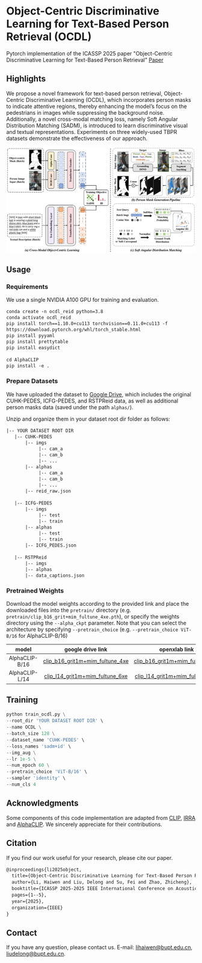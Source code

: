 # Object-Centric Discriminative Learning for Text-Based Person Retrieval (OCDL)
Pytorch implementation of the ICASSP 2025 paper "Object-Centric Discriminative Learning for Text-Based Person Retrieval" [Paper](https://ieeexplore.ieee.org/document/10887901)

## Highlights
We propose a novel framework for text-based person retrieval, Object-Centric Discriminative Learning (OCDL), which incorporates person masks to indicate attentive regions, thereby enhancing the model’s focus on the pedestrians in images while suppressing the background noise. Additionally, a novel cross-modal matching loss, namely Soft Angular Distribution Matching (SADM), is introduced to learn discriminative visual and textual representations. Experiments on three widely-used TBPR datasets demonstrate the effectiveness of our approach.


![main](assets/main.png)

## Usage
### Requirements
We use a single NVIDIA A100 GPU for training and evaluation.
```
conda create -n ocdl_reid python=3.8
conda activate ocdl_reid
pip install torch==1.10.0+cu113 torchvision==0.11.0+cu113 -f https://download.pytorch.org/whl/torch_stable.html
pip install pyyaml
pip install prettytable
pip install easydict

cd AlphaCLIP
pip install -e .
```
### Prepare Datasets
We have uploaded the dataset to [Google Drive](https://drive.google.com/file/d/1X7rmw0TmDjqa0b69qCn_EGSK3KCC-8zs/view?usp=drive_link), which includes the original CUHK-PEDES, ICFG-PEDES, and RSTPReid data, as well as additional person masks data (saved under the path `alphas/`).

Unzip and organize them in your dataset root dir folder as follows:
```
|-- YOUR DATASET ROOT DIR
   |-- CUHK-PEDES
       |-- imgs
            |-- cam_a
            |-- cam_b
            |-- ...
       |-- alphas
            |-- cam_a
            |-- cam_b
            |-- ...
       |-- reid_raw.json
       
   |-- ICFG-PEDES
       |-- imgs
            |-- test
            |-- train
       |-- alphas
            |-- test
            |-- train
       |-- ICFG_PEDES.json

   |-- RSTPReid
       |-- imgs
       |-- alphas
       |-- data_captions.json
```

### Pretrained Weights
Download the model weights according to the provided link and place the downloaded files into the `pretrain/` directory (e.g. `pretrain/clip_b16_grit+mim_fultune_4xe.pth`), or specify the weights directory using the `--alpha_ckpt` parameter. Note that you can select the architecture by specifying `--pretrain_choice` (e.g. `--pretrain_choice ViT-B/16` for AlphaCLIP-B/16)

|   model   |                      google drive link                       |                        openxlab link                         |
| :-------: | :----------------------------------------------------------: | :----------------------------------------------------------: |
| AlphaCLIP-B/16 | [clip_b16_grit1m+mim_fultune_4xe](https://drive.google.com/file/d/11iDlSAYI_BAi1A_Qz6LTWYHNgPe-UY7I/view?usp=sharing) | [clip_b16_grit1m+mim_fultune_4xe](https://download.openxlab.org.cn/models/SunzeY/AlphaCLIP/weight/clip_b16_grit+mim_fultune_4xe.pth) |
| AlphaCLIP-L/14 | [clip_l14_grit1m+mim_fultune_6xe](https://drive.google.com/file/d/1JfzOTvjf0tqBtKWwpBJtjYxdHi-06dbk/view?usp=sharing) | [clip_l14_grit1m+mim_fultune_6xe](https://download.openxlab.org.cn/models/SunzeY/AlphaCLIP/weight/clip_l14_grit+mim_fultune_6xe.pth) |


## Training

```python
python train_ocdl.py \
--root_dir 'YOUR DATASET ROOT DIR' \
--name OCDL \
--batch_size 128 \
--dataset_name 'CUHK-PEDES' \
--loss_names 'sadm+id' \
--img_aug \
--lr 1e-5 \
--num_epoch 60 \
--pretrain_choice 'ViT-B/16' \
--sampler 'identity' \
--num_cls 4
```

## Acknowledgments
Some components of this code implementation are adapted from [CLIP](https://github.com/openai/CLIP), [IRRA](https://github.com/anosorae/IRRA) and [AlphaCLIP](https://github.com/SunzeY/AlphaCLIP). We sincerely appreciate for their contributions.

## Citation
If you find our work useful for your research, please cite our paper.

```tex
@inproceedings{li2025object,
  title={Object-Centric Discriminative Learning for Text-Based Person Retrieval},
  author={Li, Haiwen and Liu, Delong and Su, Fei and Zhao, Zhicheng},
  booktitle={ICASSP 2025-2025 IEEE International Conference on Acoustics, Speech and Signal Processing (ICASSP)},
  pages={1--5},
  year={2025},
  organization={IEEE}
}
```

## Contact
If you have any question, please contact us. E-mail: [lihaiwen@bupt.edu.cn](mailto:lihaiwen@bupt.edu.cn), [liudelong@bupt.edu.cn](mailto:liudelong@bupt.edu.cn).
